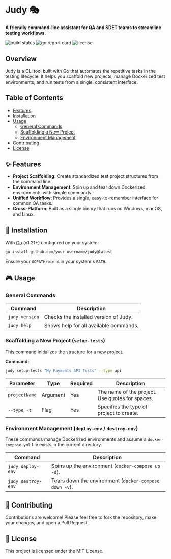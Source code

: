 # Judy 🎭

**A friendly command-line assistant for QA and SDET teams to streamline testing workflows.**

![build status](https://github.com/jesusdelosreyes/judy/actions/workflows/build.yml/badge.svg)
![go report card](https://goreportcard.com/badge/github.com/jesusdelosreyes/judy)
![license](https://img.shields.io/badge/License-MIT-yellow.svg)

## Overview

Judy is a CLI tool built with Go that automates the repetitive tasks in the testing lifecycle. It helps you scaffold new projects, manage Dockerized test environments, and run tests from a single, consistent interface.


## Table of Contents

- [Features](https://www.google.com/search?q=%23-features)
- [Installation](https://www.google.com/search?q=%23-installation)
- [Usage](https://www.google.com/search?q=%23-usage)
    - [General Commands](https://www.google.com/search?q=%23general-commands)
    - [Scaffolding a New Project](https://www.google.com/search?q=%23scaffolding-a-new-project-setup-tests)
    - [Environment Management](https://www.google.com/search?q=%23environment-management-deploy-env--destroy-env)
- [Contributing](https://www.google.com/search?q=%23-contributing)
- [License](https://www.google.com/search?q=%23-license)

## ✨ Features

- **Project Scaffolding**: Create standardized test project structures from the command line.
- **Environment Management**: Spin up and tear down Dockerized environments with simple commands.
- **Unified Workflow**: Provides a single, easy-to-remember interface for common QA tasks.
- **Cross-Platform**: Built as a single binary that runs on Windows, macOS, and Linux.

## 🚀 Installation

With [Go](https://go.dev/doc/install) (v1.21+) configured on your system:

```bash
go install github.com/your-username/judy@latest
```

Ensure your `GOPATH/bin` is in your system's `PATH`.

## 🎮 Usage

### General Commands

| Command         | Description                            |
| --------------- | -------------------------------------- |
| `judy version`  | Checks the installed version of Judy.  |
| `judy help`     | Shows help for all available commands. |

### Scaffolding a New Project (`setup-tests`)

This command initializes the structure for a new project.

**Command:**

```bash
judy setup-tests "My Payments API Tests" --type api
```

| Parameter     | Type      | Required | Description                                     |
|---------------|-----------|----------|-------------------------------------------------|
| `projectName` | Argument  | Yes      | The name of the project. Use quotes for spaces. |
| `--type`, `-t`  | Flag      | Yes      | Specifies the type of project to create.        |

### Environment Management (`deploy-env` / `destroy-env`)

These commands manage Dockerized environments and assume a `docker-compose.yml` file exists in the current directory.

| Command            | Description                                |
| ------------------ | ------------------------------------------ |
| `judy deploy-env`  | Spins up the environment (`docker-compose up -d`). |
| `judy destroy-env` | Tears down the environment (`docker-compose down -v`). |

## 🤝 Contributing

Contributions are welcome\! Please feel free to fork the repository, make your changes, and open a Pull Request.

## 📄 License

This project is licensed under the MIT License.
